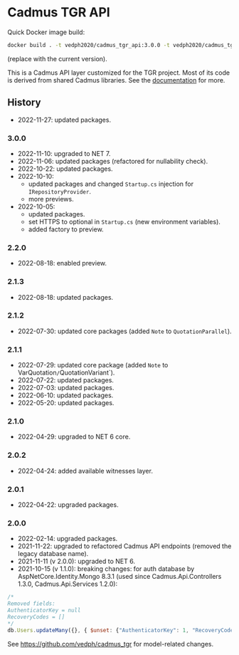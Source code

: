 # Cadmus TGR API

Quick Docker image build:

```bash
docker build . -t vedph2020/cadmus_tgr_api:3.0.0 -t vedph2020/cadmus_tgr_api:latest
```

(replace with the current version).

This is a Cadmus API layer customized for the TGR project. Most of its code is derived from shared Cadmus libraries. See the [documentation](https://github.com/vedph/cadmus_doc/blob/master/api/creating.md) for more.

## History

- 2022-11-27: updated packages.

### 3.0.0

- 2022-11-10: upgraded to NET 7.
- 2022-11-06: updated packages (refactored for nullability check).
- 2022-10-22: updated packages.
- 2022-10-10:
  - updated packages and changed `Startup.cs` injection for `IRepositoryProvider`.
  - more previews.
- 2022-10-05:
  - updated packages.
  - set HTTPS to optional in `Startup.cs` (new environment variables).
  - added factory to preview.

### 2.2.0

- 2022-08-18: enabled preview.

### 2.1.3

- 2022-08-18: updated packages.

### 2.1.2

- 2022-07-30: updated core packages (added `Note` to `QuotationParallel`).

### 2.1.1

- 2022-07-29: updated core package (added `Note` to VarQuotation`/`QuotationVariant`).
- 2022-07-22: updated packages.
- 2022-07-03: updated packages.
- 2022-06-10: updated packages.
- 2022-05-20: updated packages.

### 2.1.0

- 2022-04-29: upgraded to NET 6 core.

### 2.0.2

- 2022-04-24: added available witnesses layer.

### 2.0.1

- 2022-04-22: upgraded packages.

### 2.0.0

- 2022-02-14: upgraded packages.
- 2021-11-22: upgraded to refactored Cadmus API endpoints (removed the legacy database name).
- 2021-11-11 (v 2.0.0): upgraded to NET 6.
- 2021-10-15 (v 1.1.0): breaking changes: for auth database by AspNetCore.Identity.Mongo 8.3.1 (used since Cadmus.Api.Controllers 1.3.0, Cadmus.Api.Services 1.2.0):

```js
/*
Removed fields:
AuthenticatorKey = null
RecoveryCodes = []
*/
db.Users.updateMany({}, { $unset: {"AuthenticatorKey": 1, "RecoveryCodes": 1} });
```

See <https://github.com/vedph/cadmus_tgr> for model-related changes.
